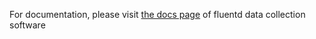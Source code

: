 For documentation, please visit [the docs page](http://docs.fluentd.org) of fluentd data collection software
